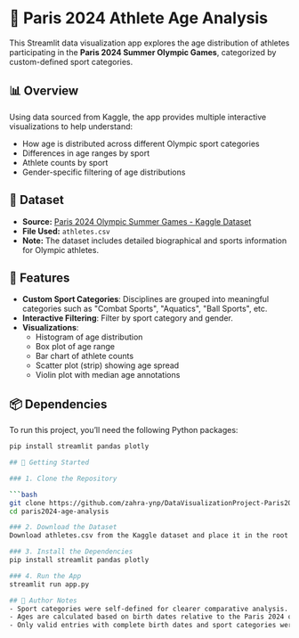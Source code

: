 # 🏅 Paris 2024 Athlete Age Analysis

This Streamlit data visualization app explores the age distribution of athletes participating in the **Paris 2024 Summer Olympic Games**, categorized by custom-defined sport categories.

## 📊 Overview

Using data sourced from Kaggle, the app provides multiple interactive visualizations to help understand:

- How age is distributed across different Olympic sport categories
- Differences in age ranges by sport
- Athlete counts by sport
- Gender-specific filtering of age distributions

## 📁 Dataset

- **Source:** [Paris 2024 Olympic Summer Games - Kaggle Dataset](https://www.kaggle.com/datasets/piterfm/paris-2024-olympic-summer-games)
- **File Used:** `athletes.csv`
- **Note:** The dataset includes detailed biographical and sports information for Olympic athletes.

## 📌 Features

- **Custom Sport Categories**: Disciplines are grouped into meaningful categories such as "Combat Sports", "Aquatics", "Ball Sports", etc.
- **Interactive Filtering**: Filter by sport category and gender.
- **Visualizations**:
  - Histogram of age distribution
  - Box plot of age range
  - Bar chart of athlete counts
  - Scatter plot (strip) showing age spread
  - Violin plot with median age annotations

## 📦 Dependencies

To run this project, you’ll need the following Python packages:

```bash
pip install streamlit pandas plotly

## 🚀 Getting Started

### 1. Clone the Repository

```bash
git clone https://github.com/zahra-ynp/DataVisualizationProject-Paris2024Olympic.git
cd paris2024-age-analysis

### 2. Download the Dataset
Download athletes.csv from the Kaggle dataset and place it in the root of your project directory.

### 3. Install the Dependencies
pip install streamlit pandas plotly

### 4. Run the App
streamlit run app.py

## 🧠 Author Notes
- Sport categories were self-defined for clearer comparative analysis.
- Ages are calculated based on birth dates relative to the Paris 2024 opening date (July 26, 2024).
- Only valid entries with complete birth dates and sport categories were considered in the analysis.
